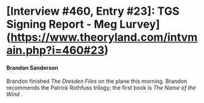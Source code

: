 # [Interview #460, Entry #23]: TGS Signing Report - Meg Lurvey](https://www.theoryland.com/intvmain.php?i=460#23)

#### Brandon Sanderson

Brandon finished
*The Dresden Files*
on the plane this morning. Brandon recommends the Patrick Rothfuss trilogy; the first book is
*The Name of the Wind*
.

